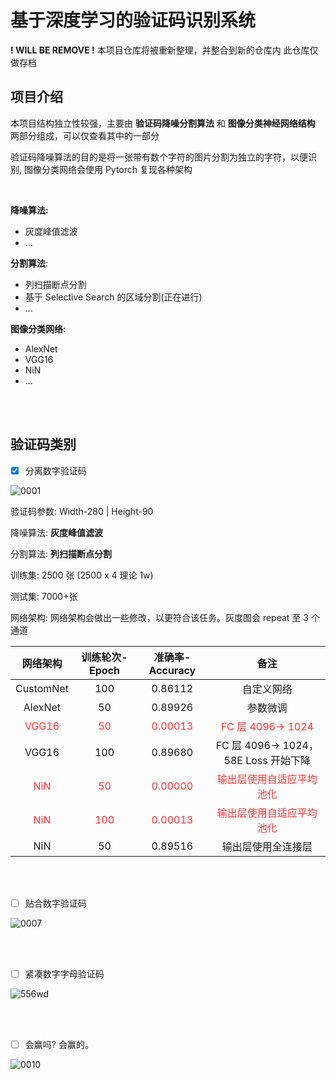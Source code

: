 # 基于深度学习的验证码识别系统

**! WILL BE REMOVE !**
本项目仓库将被重新整理，并整合到新的仓库内
此仓库仅做存档

## 项目介绍

本项目结构独立性较强，主要由 **验证码降噪分割算法** 和 **图像分类神经网络结构** 两部分组成，可以仅查看其中的一部分

验证码降噪算法的目的是将一张带有数个字符的图片分割为独立的字符，以便识别, 图像分类网络会使用 Pytorch 复现各种架构

</br>

**降噪算法:**

* 灰度峰值滤波
* ...

**分割算法**:

* 列扫描断点分割
* 基于 Selective Search 的区域分割(正在进行)
* ...

**图像分类网络:**

* AlexNet
* VGG16
* NiN
* ...

</br>

</br>

## 验证码类别

- [x] 分离数字验证码

![0001](assets/0001.png)

验证码参数: Width-280 | Height-90

降噪算法: **灰度峰值滤波**

分割算法: **列扫描断点分割**

训练集: 2500 张  (2500 x 4 理论 1w)

测试集: 7000+张

网络架构: 网络架构会做出一些修改，以更符合该任务。灰度图会 repeat 至 3 个通道

|                 网络架构                  |             训练轮次-Epoch              |               准确率-Accuracy               |                             备注                             |
| :---------------------------------------: | :-------------------------------------: | :-----------------------------------------: | :----------------------------------------------------------: |
|                 CustomNet                 |                   100                   |                   0.86112                   |                          自定义网络                          |
|                  AlexNet                  |                   50                    |                   0.89926                   |                           参数微调                           |
| <span style="color:#FF3333;"> VGG16 </span> | <span style="color:#FF3333;"> 50 </span>  | <span style="color:#FF3333;"> 0.00013 </span> |      <span style="color:#FF3333;"> FC 层 4096-> 1024 </span>      |
|                   VGG16                   |                   100                   |                   0.89680                   |               FC 层 4096-> 1024，58E Loss 开始下降               |
|  <span style="color:#FF3333;"> NiN </span>  | <span style="color:#FF3333;"> 50 </span>  | <span style="color:#FF3333;"> 0.00000 </span> | <span style="color:#FF3333;"> 输出层使用自适应平均池化 </span> |
|  <span style="color:#FF3333;"> NiN </span>  | <span style="color:#FF3333;"> 100 </span> | <span style="color:#FF3333;"> 0.00013 </span> | <span style="color:#FF3333;"> 输出层使用自适应平均池化 </span> |
|                    NiN                    |                   50                    |                   0.89516                   |                      输出层使用全连接层                      |

</br>

</br>

- [ ] 贴合数字验证码

![0007](assets/0007.png)



</br>

</br>

- [ ] 紧凑数字字母验证码

![556wd](assets/556wd.png)

</br>

</br>

- [ ] 会赢吗? 会赢的。



![0010](assets/0010.png)

